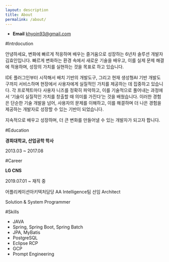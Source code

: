 ```yaml
---
layout: description
title: About
permalink: /about/
---
```


- **Email** khyoin93@gmail.com

#Intrdocution

안녕하세요, 변화에 빠르게 적응하며 배우는 즐거움으로 성장하는 6년차 솔루션 개발자 김효인입니다.  빠르게 변화하는 환경 속에서 새로운 기술을 배우고, 이를 실제 문제 해결에 적용하며, 성장의 가치를 실현하는 것을 목표로 하고 있습니다.

IDE 플러그인부터 시작해서 배치 기반의 개발도구, 그리고 현재 생성형AI 기반 개발도구까지 서비스하며  현장에서 사용자에게 실질적인 가치를 제공하는 데 집중하고 있습니다. 각 프로젝트마다 사용자 니즈를 정확히 파악하고, 이를 기술적으로 풀어내는 과정에서 ‘기술이 실질적인 가치를 창출할 때 의미를 가진다’는 것을 배웠습니다. 이러한 경험은 단순한 기술 개발을 넘어, 사용자의 문제를 이해하고, 이를 해결하며 더 나은 경험을 제공하는 개발자로 성장할 수 있는 기반이 되었습니다.

지속적으로 배우고 성장하며, 더 큰 변화를 만들어낼 수 있는 개발자가 되고자 합니다.

#Education

**경희대학교, 산업공학 학사**

2013.03 ~ 2017.08

#Career

**LG CNS** 

2019.07.01 ~ 재직 중

어플리케이션아키텍처담당 AA Intelligence팀 선임 Architect

Solution & System Programmer

#Skills
- JAVA
- Spring, Spring Boot, Spring Batch
- JPA, MyBatis
- PostgreSQL
- Eclipse RCP
- GCP
- Prompt Engineering
